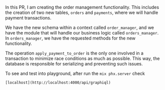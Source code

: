 In this PR, I am creating the order management functionality. This includes the creation of two new tables, `orders` and `payments`, where we will handle payment transactions.

We have the new schema within a context called `order_manager`, and we have the module that will handle our business logic called `orders_manager`. In `orders_manager`, we have the requested methods for the new functionality.

The operation `apply_payment_to_order` is the only one involved in a transaction to minimize race conditions as much as possible. This way, the database is responsible for serializing and preventing such issues.

To see and test into playground, after run the `mix phx.server` check

`[localhost](http://localhost:4000/api/graphiql)`
